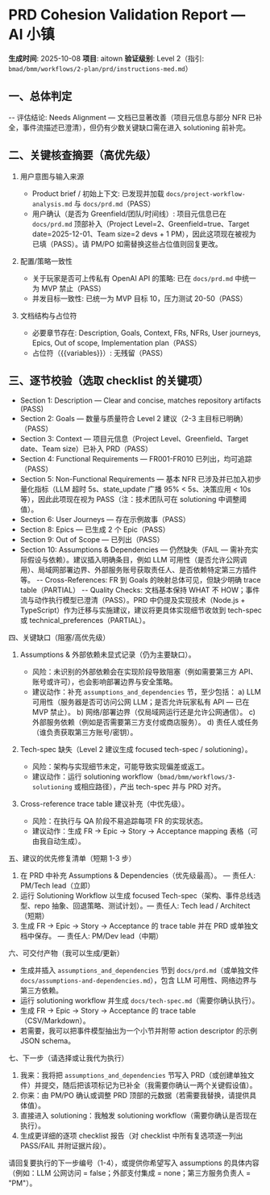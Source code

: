 # PRD Cohesion Validation Report — AI 小镇

**生成时间**: 2025-10-08
**项目**: aitown
**验证级别**: Level 2（指引: `bmad/bmm/workflows/2-plan/prd/instructions-med.md`）

## 一、总体判定

-- 评估结论: Needs Alignment — 文档已显著改善（项目元信息与部分 NFR 已补全，事件流描述已澄清），但仍有少数关键缺口需在进入 solutioning 前补完。

## 二、关键核查摘要（高优先级）

1. 用户意图与输入来源
   - Product brief / 初始上下文: 已发现并加载 `docs/project-workflow-analysis.md` 与 `docs/prd.md`（PASS）
   - 用户确认（是否为 Greenfield/团队/时间线）: 项目元信息已在 `docs/prd.md` 顶部补入（Project Level=2、Greenfield=true、Target date=2025-12-01、Team size=2 devs + 1 PM），因此这项现在被视为已填（PASS）。请 PM/PO 如需替换这些占位值则回复更改。

2. 配置/策略一致性
   - 关于玩家是否可上传私有 OpenAI API 的策略: 已在 `docs/prd.md` 中统一为 MVP 禁止（PASS）
   - 并发目标一致性: 已统一为 MVP 目标 10，压力测试 20-50（PASS）

3. 文档结构与占位符
   - 必要章节存在: Description, Goals, Context, FRs, NFRs, User journeys, Epics, Out of scope, Implementation plan（PASS）
   - 占位符（{{variables}}）: 无残留（PASS）

## 三、逐节校验（选取 checklist 的关键项）

- Section 1: Description — Clear and concise, matches repository artifacts (PASS)
- Section 2: Goals — 数量与质量符合 Level 2 建议（2-3 主目标已明确）（PASS）
- Section 3: Context — 项目元信息（Project Level、Greenfield、Target date、Team size）已补入 PRD（PASS）
- Section 4: Functional Requirements — FR001-FR010 已列出，均可追踪（PASS）
- Section 5: Non-Functional Requirements — 基本 NFR 已涉及并已加入初步量化指标（LLM 超时 5s、state_update 广播 95% < 5s、决策应用 < 10s 等），因此此项现在视为 PASS（注：技术团队可在 solutioning 中调整阈值）。
- Section 6: User Journeys — 存在示例故事（PASS）
- Section 8: Epics — 已生成 2 个 Epic（PASS）
- Section 9: Out of Scope — 已列出（PASS）
- Section 10: Assumptions & Dependencies — 仍然缺失（FAIL — 需补充实际假设与依赖）。建议插入明确条目，例如 LLM 可用性（是否允许公网调用）、局域网部署边界、外部服务账号获取责任人、是否依赖特定第三方插件等。
-- Cross-References: FR 到 Goals 的映射总体可见，但缺少明确 trace table（PARTIAL）
-- Quality Checks: 文档基本保持 WHAT 不 HOW；事件流与动作执行模型已澄清（PASS）。PRD 中仍提及实现技术（Node.js + TypeScript）作为迁移与实施建议，建议将更具体实现细节收敛到 tech-spec 或 technical_preferences（PARTIAL）。

四、关键缺口（阻塞/高优先级）

1. Assumptions & 外部依赖未显式记录（仍为主要缺口）。
   - 风险：未识别的外部依赖会在实现阶段导致阻塞（例如需要第三方 API、账号或许可），也会影响部署边界与安全策略。
   - 建议动作：补充 `assumptions_and_dependencies` 节，至少包括：
     a) LLM 可用性（服务器是否可访问公网 LLM；是否允许玩家私有 API — 已在 MVP 禁止）。
     b) 网络/部署边界（仅局域网运行还是允许公网通信）。
     c) 外部服务依赖（例如是否需要第三方支付或商店服务）。
     d) 责任人或任务（谁负责获取第三方账号/密钥）。

2. Tech-spec 缺失（Level 2 建议生成 focused tech-spec / solutioning）。
   - 风险：架构与实现细节未定，可能导致实现偏差或返工。
   - 建议动作：运行 solutioning workflow（`bmad/bmm/workflows/3-solutioning` 或相应路径），产出 tech-spec 并与 PRD 对齐。

3. Cross-reference trace table 建议补充（中优先级）。
   - 风险：在执行与 QA 阶段不易追踪每项 FR 的实现状态。
   - 建议动作：生成 FR -> Epic -> Story -> Acceptance mapping 表格（可由我自动生成）。

五、建议的优先修复清单（短期 1-3 步）

1. 在 PRD 中补充 Assumptions & Dependencies（优先级最高）。 — 责任人: PM/Tech lead（立即）
2. 运行 Solutioning Workflow 以生成 focused Tech-spec（架构、事件总线选型、repo 抽象、回退策略、测试计划）。— 责任人: Tech lead / Architect（短期）
3. 生成 FR -> Epic -> Story -> Acceptance 的 trace table 并在 PRD 或单独文档中保存。 — 责任人: PM/Dev lead（中期）


六、可交付产物（我可以生成/更新）

- 生成并插入 `assumptions_and_dependencies` 节到 `docs/prd.md`（或单独文件 `docs/assumptions-and-dependencies.md`），包含 LLM 可用性、网络边界与第三方依赖。
- 运行 solutioning workflow 并生成 `docs/tech-spec.md`（需要你确认执行）。
- 生成 FR -> Epic -> Story -> Acceptance 的 trace table（CSV/Markdown）。
- 若需要，我可以把事件模型抽出为一个小节并附带 action descriptor 的示例 JSON schema。


七、下一步（请选择或让我代为执行）

1. 我来：我将把 `assumptions_and_dependencies` 节写入 PRD（或创建单独文件）并提交，随后把该项标记为已补全（我需要你确认一两个关键假设值）。
2. 你来：由 PM/PO 确认或调整 PRD 顶部的元数据（若需要我替换，请提供具体值）。
3. 直接进入 solutioning：我触发 solutioning workflow（需要你确认是否现在执行）。
4. 生成更详细的逐项 checklist 报告（对 checklist 中所有复选项逐一列出 PASS/FAIL 并附证据片段）。

请回复要执行的下一步编号（1-4），或提供你希望写入 assumptions 的具体内容（例如：LLM 公网访问 = false；外部支付集成 = none；第三方服务负责人 = "PM"）。
